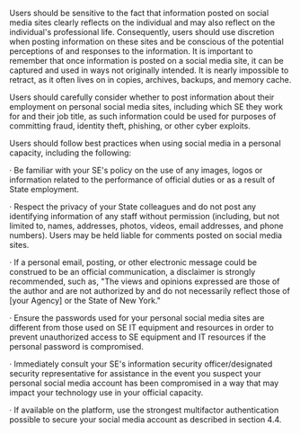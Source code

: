 Users should be sensitive to the fact that information posted on social media sites clearly reflects on the individual and may also reflect on the individual's professional life. Consequently, users should use discretion when posting information on these sites and be conscious of the potential perceptions of and responses to the information. It is important to remember that once information is posted on a social media site, it can be captured and used in ways not originally intended. It is nearly impossible to retract, as it often lives on in copies, archives, backups, and memory cache.

Users should carefully consider whether to post information about their employment on personal social media sites, including which SE they work for and their job title, as such information could be used for purposes of committing fraud, identity theft, phishing, or other cyber exploits.

Users should follow best practices when using social media in a personal capacity, including the following:

· Be familiar with your SE's policy on the use of any images, logos or information related to the performance of official duties or as a result of State employment.

· Respect the privacy of your State colleagues and do not post any identifying information of any staff without permission (including, but not limited to, names, addresses, photos, videos, email addresses, and phone numbers). Users may be held liable for comments posted on social media sites.

· If a personal email, posting, or other electronic message could be construed to be an official communication, a disclaimer is strongly recommended, such as, "The views and opinions expressed are those of the author and are not authorized by and do not necessarily reflect those of [your Agency] or the State of New York."

· Ensure the passwords used for your personal social media sites are different from those used on SE IT equipment and resources in order to prevent unauthorized access to SE equipment and IT resources if the personal password is compromised.

· Immediately consult your SE's information security officer/designated security representative for assistance in the event you suspect your personal social media account has been compromised in a way that may impact your technology use in your official capacity.

· If available on the platform, use the strongest multifactor authentication possible to secure your social media account as described in section 4.4.